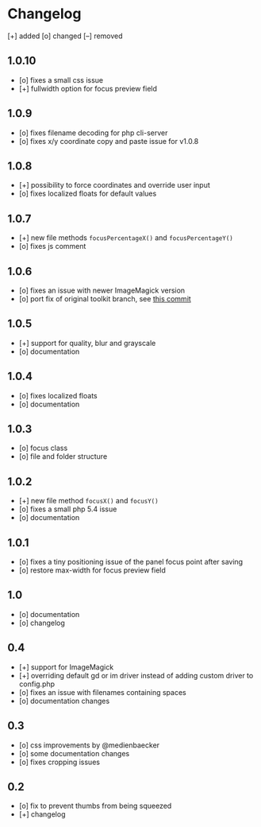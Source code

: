 # Changelog


[+] added
[o] changed
[–] removed

## 1.0.10
+ [o] fixes a small css issue
+ [+] fullwidth option for focus preview field

## 1.0.9
+ [o] fixes filename decoding for php cli-server
+ [o] fixes x/y coordinate copy and paste issue for v1.0.8

## 1.0.8
+ [+] possibility to force coordinates and override user input
+ [o] fixes localized floats for default values

## 1.0.7
+ [+] new file methods `focusPercentageX()` and `focusPercentageY()`
+ [o] fixes js comment

## 1.0.6
+ [o] fixes an issue with newer ImageMagick version
+ [o] port fix of original toolkit branch, see [this commit](https://github.com/getkirby/toolkit/commit/df299884a21bb1c3ffcca9f5c73c23d3561817ba)

## 1.0.5
+ [+] support for quality, blur and grayscale
+ [o] documentation

## 1.0.4
+ [o] fixes localized floats
+ [o] documentation

## 1.0.3
+ [o] focus class
+ [o] file and folder structure

## 1.0.2
+ [+] new file method `focusX()` and `focusY()`
+ [o] fixes a small php 5.4 issue
+ [o] documentation

## 1.0.1

+ [o] fixes a tiny positioning issue of the panel focus point after saving
+ [o] restore max-width for focus preview field

## 1.0

+ [o] documentation
+ [o] changelog

## 0.4

+ [+] support for ImageMagick
+ [+] overriding default gd or im driver instead of adding custom driver to config.php
+ [o] fixes an issue with filenames containing spaces
+ [o] documentation changes

## 0.3

+ [o] css improvements by @medienbaecker
+ [o] some documentation changes
+ [o] fixes cropping issues

## 0.2

+ [o] fix to prevent thumbs from being squeezed
+ [+] changelog
